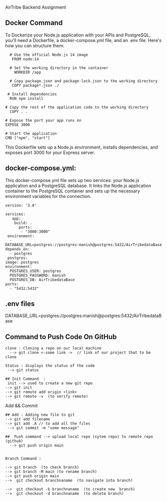 AirTribe Backend Assignment
   
   ## Docker Command
           
To Dockerize your Node.js application with your APIs and PostgreSQL, you'll need a Dockerfile, a docker-compose.yml file, and an .env file. Here's how you can structure them:

      # Use the official Node.js 14 image
       FROM node:14

      # Set the working directory in the container
        WORKDIR /app

      # Copy package.json and package-lock.json to the working directory
       COPY package*.json ./

     # Install dependencies
      RUN npm install

    # Copy the rest of the application code to the working directory
      COPY . .

    # Expose the port your app runs on
    EXPOSE 3000

    # Start the application
    CMD ["npm", "start"]


 This Dockerfile sets up a Node.js environment, installs dependencies, and exposes port 3000 for your Express server.


  ##  docker-compose.yml:

This docker-compose.yml file sets up two services: your Node.js application and a PostgreSQL database. It links the Node.js application container to the PostgreSQL container and sets up the necessary environment variables for the connection.

    version: '3.8'

    services:
       app:
        build: .
          ports:
           - "3000:3000"
     environment:
      - DATABASE_URL=postgres://postgres:manish@postgres:5432/AirTribedataBase
    depends_on:
      - postgres
     postgres:
    image: postgres
    environment:
      POSTGRES_USER: postgres
      POSTGRES_PASSWORD: manish
      POSTGRES_DB: AirTribedataBase
    ports:
      - "5432:5432"


  ##  .env files
DATABASE_URL=postgres://postgres:manish@postgres:5432/AirTribedataBase




## Command to Push Code On GitHub
                       
    clone : Cloning a repo on our local machine 
      --> git clone <-some link ->  // link of our project that to be clone

    Status : displays the status of the code
     --> git status

    ## Init Command  :
     init --> used to create a new git repo
    --> git init
    --> git remote add origin <link>
    --> git remote -v  (to verify remote)


Add && Commit 

    ## Add : Adding new file to git
    --> git add filename
    --> git add .A // to add all the files
     --> git commit -m "some message"
    
    ##  Push command --> upload local repo (sytem repo) to remote repo (github)
      --> git push origin main

  
    Branch Command :

    --> git branch  (to check branch)
    --> git branch -M main (to rename branch)
    --> git push origin main
    -->  git checkout branchnaname  (to navigate into branch)

    -->  git checkout -b branchnaname  (to create new  branch)
    -->  git checkout -d branchnaname  (to delete branch)
